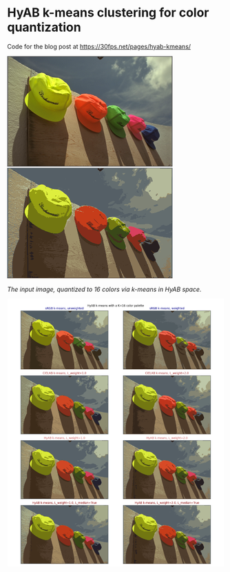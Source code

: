 # HyAB k-means clustering for color quantization

Code for the blog post at https://30fps.net/pages/hyab-kmeans/

![](images/caps.png)
![](output/hyab_kmeans_lw2_med.png)

*The input image, quantized to 16 colors via k-means in HyAB space.*

![](output/comparison.png)